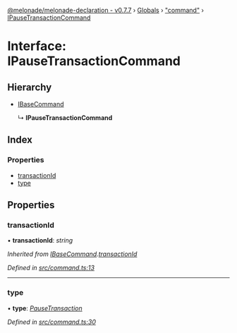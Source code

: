 [@melonade/melonade-declaration - v0.7.7](../README.md) › [Globals](../globals.md) › ["command"](../modules/_command_.md) › [IPauseTransactionCommand](_command_.ipausetransactioncommand.md)

# Interface: IPauseTransactionCommand

## Hierarchy

* [IBaseCommand](_command_.ibasecommand.md)

  ↳ **IPauseTransactionCommand**

## Index

### Properties

* [transactionId](_command_.ipausetransactioncommand.md#transactionid)
* [type](_command_.ipausetransactioncommand.md#type)

## Properties

###  transactionId

• **transactionId**: *string*

*Inherited from [IBaseCommand](_command_.ibasecommand.md).[transactionId](_command_.ibasecommand.md#transactionid)*

*Defined in [src/command.ts:13](https://github.com/devit-tel/melonade-declaration/blob/7d6c74f/src/command.ts#L13)*

___

###  type

• **type**: *[PauseTransaction](../enums/_command_.commandtypes.md#pausetransaction)*

*Defined in [src/command.ts:30](https://github.com/devit-tel/melonade-declaration/blob/7d6c74f/src/command.ts#L30)*
